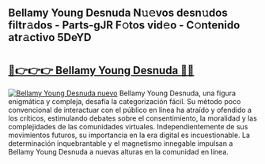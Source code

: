 ## Bellamy Young Desnuda N𝚞𝚎vos desn𝚞dos filtr𝚊dos - Parts-gJR F𝚘tos vid𝚎o - C𝚘ntenido atr𝚊ctivo 5DeYD

# <h2><a href="http://mb7vxb.tromn.icu/?c=Bellamy+Young+Desnuda">🔗👉👉👉 Bellamy Young Desnuda 🔗🔗</a></h2>

[![Bellamy Young Desnuda nuevo](https://i.imgur.com/pEAQMta.gif)](http://mb7vxb.tromn.icu/?c=Bellamy+Young+Desnuda)
Bellamy Young Desnuda, una figura enigmática y compleja, desafía la categorización fácil. Su método poco convencional de interactuar con el público en línea ha atraído y ofendido a los críticos, estimulando debates sobre el consentimiento, la moralidad y las complejidades de las comunidades virtuales. Independientemente de sus movimientos futuros, su importancia en la era digital es incuestionable. La determinación inquebrantable y el magnetismo innegable impulsan a Bellamy Young Desnuda a nuevas alturas en la comunidad en línea.
